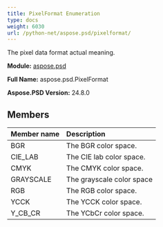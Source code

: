 ```yaml
---
title: PixelFormat Enumeration
type: docs
weight: 6030
url: /python-net/aspose.psd/pixelformat/
---
```


The pixel data format actual meaning.

**Module:** [aspose.psd](/psd/python-net/aspose.psd/)

**Full Name:** aspose.psd.PixelFormat

**Aspose.PSD Version:** 24.8.0

## **Members**
| **Member name** | **Description** |
| :- | :- |
| BGR | The BGR color space. |
| CIE_LAB | The CIE lab color space. |
| CMYK | The CMYK color space. |
| GRAYSCALE | The grayscale color space |
| RGB | The RGB color space. |
| YCCK | The YCCK color space. |
| Y_CB_CR | The YCbCr color space. |
